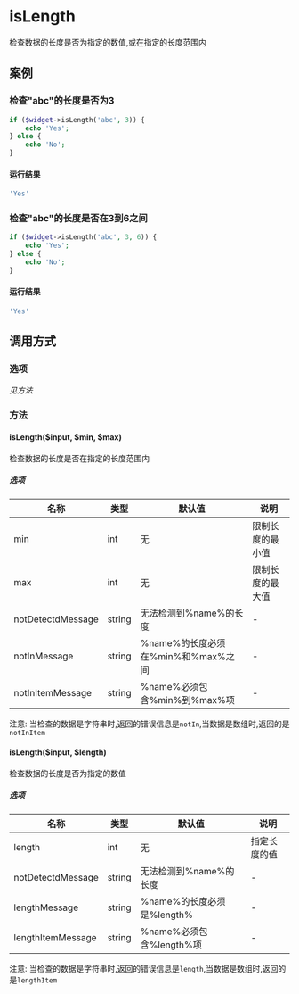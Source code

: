 isLength
========

检查数据的长度是否为指定的数值,或在指定的长度范围内

案例
----

### 检查"abc"的长度是否为3
```php
if ($widget->isLength('abc', 3)) {
    echo 'Yes';
} else {
    echo 'No';
}
```

#### 运行结果
```php
'Yes'
```

### 检查"abc"的长度是否在3到6之间
```php
if ($widget->isLength('abc', 3, 6)) {
    echo 'Yes';
} else {
    echo 'No';
}
```

#### 运行结果
```php
'Yes'
```

调用方式
--------

### 选项

*见方法*

### 方法

#### isLength($input, $min, $max)
检查数据的长度是否在指定的长度范围内

##### 选项

| 名称              | 类型    | 默认值                             | 说明                 |
|-------------------|---------|------------------------------------|----------------------|
| min               | int     | 无                                 | 限制长度的最小值     |
| max               | int     | 无                                 | 限制长度的最大值     |
| notDetectdMessage | string  | 无法检测到%name%的长度             | -                    |
| notInMessage      | string  | %name%的长度必须在%min%和%max%之间 | -                    |
| notInItemMessage  | string  | %name%必须包含%min%到%max%项       | -                    |

注意: 当检查的数据是字符串时,返回的错误信息是`notIn`,当数据是数组时,返回的是`notInItem`

#### isLength($input, $length)
检查数据的长度是否为指定的数值


##### 选项

| 名称              | 类型    | 默认值                             | 说明                 |
|-------------------|---------|------------------------------------|----------------------|
| length            | int     | 无                                 | 指定长度的值         |
| notDetectdMessage | string  | 无法检测到%name%的长度             | -                    |
| lengthMessage     | string  | %name%的长度必须是%length%         | -                    |
| lengthItemMessage | string  | %name%必须包含%length%项           | -                    |

注意: 当检查的数据是字符串时,返回的错误信息是`length`,当数据是数组时,返回的是`lengthItem`